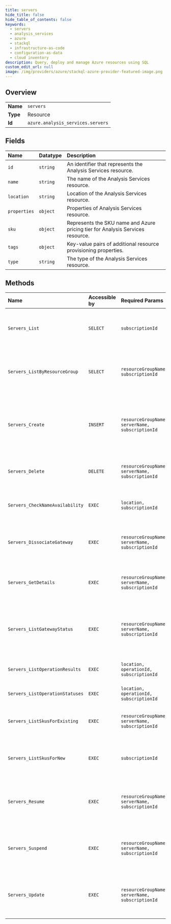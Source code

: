 ```yaml
---
title: servers
hide_title: false
hide_table_of_contents: false
keywords:
  - servers
  - analysis_services
  - azure    
  - stackql
  - infrastructure-as-code
  - configuration-as-data
  - cloud inventory
description: Query, deploy and manage Azure resources using SQL
custom_edit_url: null
image: /img/providers/azure/stackql-azure-provider-featured-image.png
---
```

  
    

## Overview
<table><tbody>
<tr><td><b>Name</b></td><td><code>servers</code></td></tr>
<tr><td><b>Type</b></td><td>Resource</td></tr>
<tr><td><b>Id</b></td><td><code>azure.analysis_services.servers</code></td></tr>
</tbody></table>

## Fields
| Name | Datatype | Description |
|:-----|:---------|:------------|
| `id` | `string` | An identifier that represents the Analysis Services resource. |
| `name` | `string` | The name of the Analysis Services resource. |
| `location` | `string` | Location of the Analysis Services resource. |
| `properties` | `object` | Properties of Analysis Services resource. |
| `sku` | `object` | Represents the SKU name and Azure pricing tier for Analysis Services resource. |
| `tags` | `object` | Key-value pairs of additional resource provisioning properties. |
| `type` | `string` | The type of the Analysis Services resource. |
## Methods
| Name | Accessible by | Required Params | Description |
|:-----|:--------------|:----------------|:------------|
| `Servers_List` | `SELECT` | `subscriptionId` | Lists all the Analysis Services servers for the given subscription. |
| `Servers_ListByResourceGroup` | `SELECT` | `resourceGroupName, subscriptionId` | Gets all the Analysis Services servers for the given resource group. |
| `Servers_Create` | `INSERT` | `resourceGroupName, serverName, subscriptionId` | Provisions the specified Analysis Services server based on the configuration specified in the request. |
| `Servers_Delete` | `DELETE` | `resourceGroupName, serverName, subscriptionId` | Deletes the specified Analysis Services server. |
| `Servers_CheckNameAvailability` | `EXEC` | `location, subscriptionId` | Check the name availability in the target location. |
| `Servers_DissociateGateway` | `EXEC` | `resourceGroupName, serverName, subscriptionId` | Dissociates a Unified Gateway associated with the server. |
| `Servers_GetDetails` | `EXEC` | `resourceGroupName, serverName, subscriptionId` | Gets details about the specified Analysis Services server. |
| `Servers_ListGatewayStatus` | `EXEC` | `resourceGroupName, serverName, subscriptionId` | Return the gateway status of the specified Analysis Services server instance. |
| `Servers_ListOperationResults` | `EXEC` | `location, operationId, subscriptionId` | List the result of the specified operation. |
| `Servers_ListOperationStatuses` | `EXEC` | `location, operationId, subscriptionId` | List the status of operation. |
| `Servers_ListSkusForExisting` | `EXEC` | `resourceGroupName, serverName, subscriptionId` | Lists eligible SKUs for an Analysis Services resource. |
| `Servers_ListSkusForNew` | `EXEC` | `subscriptionId` | Lists eligible SKUs for Analysis Services resource provider. |
| `Servers_Resume` | `EXEC` | `resourceGroupName, serverName, subscriptionId` | Resumes operation of the specified Analysis Services server instance. |
| `Servers_Suspend` | `EXEC` | `resourceGroupName, serverName, subscriptionId` | Suspends operation of the specified Analysis Services server instance. |
| `Servers_Update` | `EXEC` | `resourceGroupName, serverName, subscriptionId` | Updates the current state of the specified Analysis Services server. |

